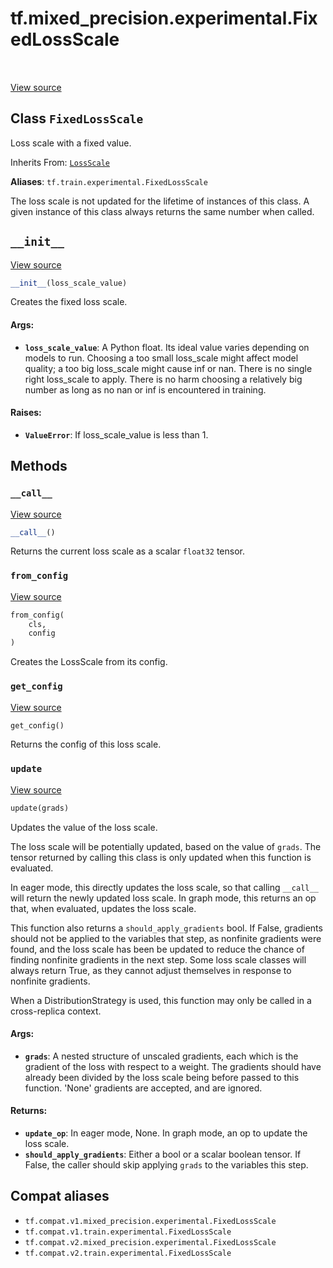<div itemscope itemtype="http://developers.google.com/ReferenceObject">
<meta itemprop="name" content="tf.mixed_precision.experimental.FixedLossScale" />
<meta itemprop="path" content="Stable" />
<meta itemprop="property" content="__call__"/>
<meta itemprop="property" content="__init__"/>
<meta itemprop="property" content="from_config"/>
<meta itemprop="property" content="get_config"/>
<meta itemprop="property" content="update"/>
</div>

# tf.mixed_precision.experimental.FixedLossScale

<!-- Insert buttons and diff -->

<table class="tfo-notebook-buttons tfo-api" align="left">
</table>

<a target="_blank" href="/code/stable/tensorflow/python/training/experimental/loss_scale.py">View source</a>



## Class `FixedLossScale`

Loss scale with a fixed value.

Inherits From: [`LossScale`](../../../tf/mixed_precision/experimental/LossScale.md)

**Aliases**: `tf.train.experimental.FixedLossScale`

<!-- Placeholder for "Used in" -->

The loss scale is not updated for the lifetime of instances of this class.
A given instance of this class always returns the same number when called.

<h2 id="__init__"><code>__init__</code></h2>

<a target="_blank" href="/code/stable/tensorflow/python/training/experimental/loss_scale.py">View source</a>

``` python
__init__(loss_scale_value)
```

Creates the fixed loss scale.


#### Args:


* <b>`loss_scale_value`</b>: A Python float. Its ideal value varies depending on
  models to run. Choosing a too small loss_scale might affect model
  quality; a too big loss_scale might cause inf or nan. There is no single
  right loss_scale to apply. There is no harm choosing a relatively big
  number as long as no nan or inf is encountered in training.


#### Raises:


* <b>`ValueError`</b>: If loss_scale_value is less than 1.



## Methods

<h3 id="__call__"><code>__call__</code></h3>

<a target="_blank" href="/code/stable/tensorflow/python/training/experimental/loss_scale.py">View source</a>

``` python
__call__()
```

Returns the current loss scale as a scalar `float32` tensor.


<h3 id="from_config"><code>from_config</code></h3>

<a target="_blank" href="/code/stable/tensorflow/python/training/experimental/loss_scale.py">View source</a>

``` python
from_config(
    cls,
    config
)
```

Creates the LossScale from its config.


<h3 id="get_config"><code>get_config</code></h3>

<a target="_blank" href="/code/stable/tensorflow/python/training/experimental/loss_scale.py">View source</a>

``` python
get_config()
```

Returns the config of this loss scale.


<h3 id="update"><code>update</code></h3>

<a target="_blank" href="/code/stable/tensorflow/python/training/experimental/loss_scale.py">View source</a>

``` python
update(grads)
```

Updates the value of the loss scale.

The loss scale will be potentially updated, based on the value of `grads`.
The tensor returned by calling this class is only updated when this function
is evaluated.

In eager mode, this directly updates the loss scale, so that calling
`__call__` will return the newly updated loss scale. In graph mode,
this returns an op that, when evaluated, updates the loss scale.

This function also returns a `should_apply_gradients` bool. If False,
gradients should not be applied to the variables that step, as nonfinite
gradients were found, and the loss scale has been be updated to reduce the
chance of finding nonfinite gradients in the next step. Some loss scale
classes will always return True, as they cannot adjust themselves in
response to nonfinite gradients.

When a DistributionStrategy is used, this function may only be called in a
cross-replica context.

#### Args:


* <b>`grads`</b>: A nested structure of unscaled gradients, each which is the
  gradient of the loss with respect to a weight. The gradients should have
  already been divided by the loss scale being before passed to this
  function. 'None' gradients are accepted, and are ignored.


#### Returns:


* <b>`update_op`</b>: In eager mode, None. In graph mode, an op to update the loss
  scale.
* <b>`should_apply_gradients`</b>: Either a bool or a scalar boolean tensor. If
  False, the caller should skip applying `grads` to the variables this
  step.





## Compat aliases

* `tf.compat.v1.mixed_precision.experimental.FixedLossScale`
* `tf.compat.v1.train.experimental.FixedLossScale`
* `tf.compat.v2.mixed_precision.experimental.FixedLossScale`
* `tf.compat.v2.train.experimental.FixedLossScale`

